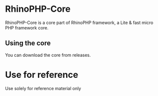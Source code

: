 # RhinoPHP-Core

RhinoPHP-Core is a core part of RhinoPHP framework, a Lite & fast micro PHP framework core.

## Using the core

You can download the core from releases.

# Use for reference

Use solely for reference material only
